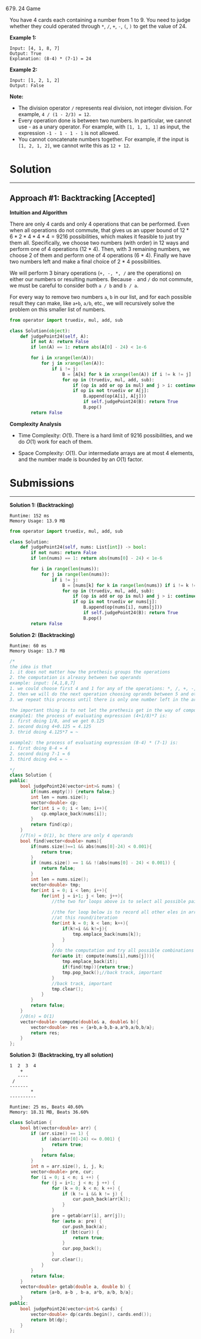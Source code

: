 679. 24 Game

You have 4 cards each containing a number from 1 to 9. You need to judge whether they could operated through `*`, `/`, `+`, `-`, `(`, `)` to get the value of 24.

**Example 1:**
```
Input: [4, 1, 8, 7]
Output: True
Explanation: (8-4) * (7-1) = 24
```

**Example 2:**
```
Input: [1, 2, 1, 2]
Output: False
```

**Note:**

* The division operator `/` represents real division, not integer division. For example, `4 / (1 - 2/3) = 12`.
* Every operation done is between two numbers. In particular, we cannot use - as a unary operator. For example, with `[1, 1, 1, 1]` as input, the expression `-1 - 1 - 1 - 1` is not allowed.
* You cannot concatenate numbers together. For example, if the input is `[1, 2, 1, 2]`, we cannot write this as `12 + 12`.

# Solution
---
## Approach #1: Backtracking [Accepted]
**Intuition and Algorithm**

There are only 4 cards and only 4 operations that can be performed. Even when all operations do not commute, that gives us an upper bound of $12 * 6 * 2 * 4 * 4 * 4 = 9216$ possibilities, which makes it feasible to just try them all. Specifically, we choose two numbers (with order) in 12 ways and perform one of 4 operations (12 * 4). Then, with 3 remaining numbers, we choose 2 of them and perform one of 4 operations (6 * 4). Finally we have two numbers left and make a final choice of 2 * 4 possibilities.

We will perform 3 binary operations (`+, -, *, /` are the operations) on either our numbers or resulting numbers. Because `-` and `/` do not commute, we must be careful to consider both `a / b` and `b / a`.

For every way to remove two numbers `a`, `b` in our list, and for each possible result they can make, like `a+b`, `a/b`, etc., we will recursively solve the problem on this smaller list of numbers.

```python
from operator import truediv, mul, add, sub

class Solution(object):
    def judgePoint24(self, A):
        if not A: return False
        if len(A) == 1: return abs(A[0] - 24) < 1e-6

        for i in xrange(len(A)):
            for j in xrange(len(A)):
                if i != j:
                    B = [A[k] for k in xrange(len(A)) if i != k != j]
                    for op in (truediv, mul, add, sub):
                        if (op is add or op is mul) and j > i: continue
                        if op is not truediv or A[j]:
                            B.append(op(A[i], A[j]))
                            if self.judgePoint24(B): return True
                            B.pop()
        return False
```

**Complexity Analysis**

* Time Complexity: $O(1)$. There is a hard limit of 9216 possibilities, and we do $O(1)$ work for each of them.

* Space Complexity: $O(1)$. Our intermediate arrays are at most 4 elements, and the number made is bounded by an $O(1)$ factor.

# Submissions
---
**Solution 1: (Backtracking)**
```
Runtime: 152 ms
Memory Usage: 13.9 MB
```
```python
from operator import truediv, mul, add, sub

class Solution:
    def judgePoint24(self, nums: List[int]) -> bool:
        if not nums: return False
        if len(nums) == 1: return abs(nums[0] - 24) < 1e-6

        for i in range(len(nums)):
            for j in range(len(nums)):
                if i != j:
                    B = [nums[k] for k in range(len(nums)) if i != k != j]
                    for op in (truediv, mul, add, sub):
                        if (op is add or op is mul) and j > i: continue
                        if op is not truediv or nums[j]:
                            B.append(op(nums[i], nums[j]))
                            if self.judgePoint24(B): return True
                            B.pop()
        return False
```

**Solution 2: (Backtracking)**
```
Runtime: 60 ms
Memory Usage: 13.7 MB
```
```c++
/*
the idea is that
1. it does not matter how the prethesis groups the operations
2. the computation is alreasy between two operands
example: input: [4,1,8,7]
1. we could choose first 4 and 1 for any of the operations: *, /, +, -, to get a number say 5 from addition operation
2. then we will do the next operation choosing oprands between 5 and other not used numbers in the input array
3. we repeat this process until there is only one number left in the array and that number is 24 or not.

the important thing is to not let the prethesis get in the way of computation
example1: the process of evaluating expression (4+1/8)*7 is:
1. first doing 1/8, and we get 0.125
2. second doing 4+0.125 = 4.125
3. thrid doing 4.125*7 = ~

example2: the process of evaluating expression (8-4) * (7-1) is:
1. first doing 8-4 = 4
2. second doing 7-1 = 6
3. third doing 4+6 = ~

*/
class Solution {
public:
    bool judgePoint24(vector<int>& nums) {
        if(nums.empty()) {return false;}
        int len = nums.size();
        vector<double> cp;
        for(int i = 0; i < len; i++){
            cp.emplace_back(nums[i]);
        }
        return find(cp);
    }
    //T(n) = O(1), bc there are only 4 operands
    bool find(vector<double> nums){
        if(nums.size()==1 && abs(nums[0]-24) < 0.001){
            return true;
        }
        if (nums.size() == 1 && !(abs(nums[0] - 24) < 0.001)) {
            return false;
        }        
        int len = nums.size();
        vector<double> tmp;
        for(int i = 0; i < len; i++){
            for(int j = i+1; j < len; j++){
                //the two for loops above is to select all possible pairs in the array
                
                //the for loop below is to record all other eles in array not participating in the computation
                //at this round/iteration
                for(int k = 0; k < len; k++){
                    if(k!=i && k!=j){
                        tmp.emplace_back(nums[k]);
                    }
                }
                //do the computation and try all possible combinations
                for(auto it: compute(nums[i],nums[j])){
                    tmp.emplace_back(it);
                    if(find(tmp)){return true;}
                    tmp.pop_back();//back track, important
                }
                //back track, important
                tmp.clear();
            }
        }
        return false;
    }
    //O(n) = O(1)
    vector<double> compute(double& a, double& b){
        vector<double> res = {a+b,a-b,b-a,a*b,a/b,b/a};
        return res;
    }
};
```

**Solution 3: (Backtracking, try all solution)**

    1  2  3  4
        +
       ----
     /
    -------
            *
    ----------

```
Runtime: 25 ms, Beats 40.60%
Memory: 18.31 MB, Beats 36.60%
```
```c++
class Solution {
    bool bt(vector<double> arr) {
        if (arr.size() == 1) {
            if (abs(arr[0]-24) <= 0.001) {
                return true;
            }
            return false;
        }
        int n = arr.size(), i, j, k;
        vector<double> pre, cur;
        for (i = 0; i < n; i ++) {
            for (j = i+1; j < n; j ++) {
                for (k = 0; k < n; k ++) {
                    if (k != i && k != j) {
                        cur.push_back(arr[k]);
                    }
                }
                pre = getab(arr[i], arr[j]);
                for (auto a: pre) {
                    cur.push_back(a);
                    if (bt(cur)) {
                        return true;
                    }
                    cur.pop_back();
                }
                cur.clear();
            }
        }
        return false;
    }
    vector<double> getab(double a, double b) {
        return {a+b, a-b , b-a, a*b, a/b, b/a};
    }
public:
    bool judgePoint24(vector<int>& cards) {
        vector<double> dp(cards.begin(), cards.end());
        return bt(dp);
    }
};
```
